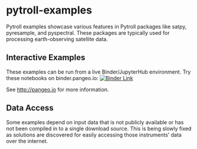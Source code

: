 # pytroll-examples

Pytroll examples showcase various features in Pytroll packages like satpy, pyresample, and pyspectral. These packages are typically used for processing earth-observing satellite data.

## Interactive Examples

These examples can be run from a live Binder/JupyterHub environment.
Try these notebooks on binder.pangeo.io: [![Binder Link][1]](http://binder.pangeo.io/v2/gh/pytroll/pytroll-examples/master)

See http://pangeo.io for more information.

## Data Access

Some examples depend on input data that is not publicly available or has not been compiled in to a single download source. This is being slowly fixed as solutions are discovered for easily accessing those instruments' data over the internet.

[1]: http://binder.pangeo.io/badge.svg


